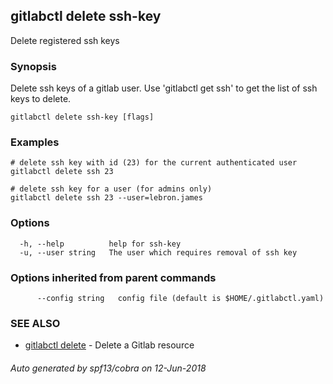 ## gitlabctl delete ssh-key

Delete registered ssh keys

### Synopsis

Delete ssh keys of a gitlab user. Use 'gitlabctl get ssh' to get the list of ssh keys to delete.

```
gitlabctl delete ssh-key [flags]
```

### Examples

```
# delete ssh key with id (23) for the current authenticated user
gitlabctl delete ssh 23

# delete ssh key for a user (for admins only)
gitlabctl delete ssh 23 --user=lebron.james
```

### Options

```
  -h, --help          help for ssh-key
  -u, --user string   The user which requires removal of ssh key
```

### Options inherited from parent commands

```
      --config string   config file (default is $HOME/.gitlabctl.yaml)
```

### SEE ALSO

* [gitlabctl delete](gitlabctl_delete.md)	 - Delete a Gitlab resource

###### Auto generated by spf13/cobra on 12-Jun-2018
